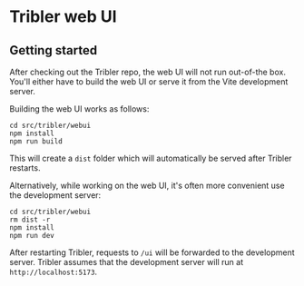 # Tribler web UI

## Getting started

After checking out the Tribler repo, the web UI will not run out-of-the box. You'll either have to build the web UI or serve it from the Vite development server.

Building the web UI works as follows:

```
cd src/tribler/webui
npm install
npm run build
```

This will create a `dist` folder which will automatically be served after Tribler restarts.

Alternatively, while working on the web UI, it's often more convenient use the development server:

```
cd src/tribler/webui
rm dist -r
npm install
npm run dev
```

After restarting Tribler, requests to `/ui` will be forwarded to the development server. Tribler assumes that the development server will run at `http://localhost:5173`.